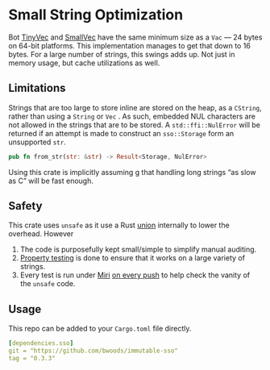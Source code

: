 # Small String Optimization

Bot [TinyVec](https://crates.io/crates/tinyvec) and [SmallVec](https://crates.io/crates/smallvec) have the same minimum size as a `Vac` — 24 bytes on 64-bit platforms. This implementation manages to get that down to 16 bytes. For a large number of strings, this swings adds up. Not just in memory usage, but cache utilizations as well.



## Limitations

Strings that are too large to store inline are stored on the heap, as a `CString`, rather than using a `String` or `Vec` . As such, embedded NUL characters are not allowed in the strings that are to be stored. A  `std::ffi::NulError` will be returned if an attempt is made to construct an `sso::Storage` form an unsupported `str`.

```rust
pub fn from_str(str: &str) -> Result<Storage, NulError>
```

Using this crate is implicitly assuming g that handling long strings “as slow as C” will be fast enough.



## Safety

This crate uses `unsafe` as it use a Rust [union](https://doc.rust-lang.org/reference/items/unions.html) internally to lower the overhead. However

1. The code is purposefully kept small/simple to simplify manual auditing.
2. [Property testing](https://github.com/BurntSushi/quickcheck#readme) is done to ensure that it works on a large variety of strings.
3. Every test is run under [Miri](https://github.com/rust-lang/miri#readme) [on every push](https://github.com/bwoods/immutable-sso/actions) to help check the vanity of the `unsafe` code.



## Usage

This repo can be added to your `Cargo.toml` file directly.

```yaml
[dependencies.sso]
git = "https://github.com/bwoods/immutable-sso"
tag = "0.3.3"
```

